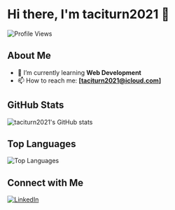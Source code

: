 # Hi there, I'm taciturn2021 👋

![Profile Views](https://komarev.com/ghpvc/?username=taciturn2021)

## About Me

- 🌱 I’m currently learning **Web Development**
- 📫 How to reach me: **[taciturn2021@icloud.com]**

## GitHub Stats

![taciturn2021's GitHub stats](https://github-readme-stats.vercel.app/api?username=taciturn2021&show_icons=true&theme=radical)

## Top Languages

![Top Languages](https://github-readme-stats.vercel.app/api/top-langs/?username=taciturn2021&layout=compact&theme=radical)

## Connect with Me

[![LinkedIn](https://img.shields.io/badge/LinkedIn-Connect-blue)](https://www.linkedin.com/in/taciturn2021)

<!--
**taciturn2021/taciturn2021** is a ✨ special ✨ repository because its `README.md` (this file) appears on your GitHub profile.

Here are some ideas to get you started:

- 🔭 I’m currently working on ...
- 🌱 I’m currently learning ...
- 👯 I’m looking to collaborate on ...
- 🤔 I’m looking for help with ...
- 💬 Ask me about ...
- 📫 How to reach me: ...
- 😄 Pronouns: ...
- ⚡ Fun fact: ...
-->
